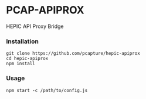 # PCAP-APIPROX
HEPIC API Proxy Bridge

### Installation
```
git clone https://github.com/pcapture/hepic-apiprox
cd hepic-apiprox
npm install
```
### Usage
```
npm start -c /path/to/config.js
```
